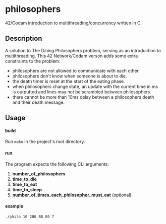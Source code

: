 # philosophers
42/Codam introduction to multithreading/concurrency written in C.

## Description
A solution to The Dining Philosophers problem, serving as an introduction to multithreading. This 42 Network/Codam verson adds some extra constraints to the problem:
- philosophers are not allowed to communicate with each other.
- philosophers don't know when someone is about to die.
- the death timer is reset at the start of the eating phase.
- when philosophers change state, an update with the current time in ms is outputted and lines may not be scrambled between philosophers.
- there cannot be more than 10ms delay between a philosophers death and their death message.

## Usage
#### build
Run ```make``` in the project's root directory.

#### run
The program expects the following CLI arguments:

1. **number_of_philosophers**
2. **time_to_die**
3. **time_to_eat**
4. **time_to_sleep**
5. **number_of_times_each_philosopher_must_eat** (optional)

#### example
```./philo 10 200 80 80 7```


